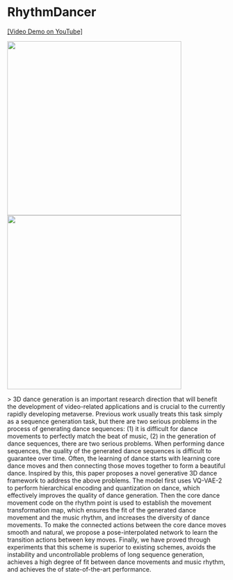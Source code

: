 # RhythmDancer
[[Video Demo on YouTube]](https://youtu.be/bytDZc53TQE)

<p float="left">
	<img src="https://github.com/Ryan00618/RhythmDancer/blob/main/gif/show_git.gif" width="400" /> <img src="https://github.com/Ryan00618/RhythmDancer/blob/main/gif/demo0.gif" width="400" /> 
	</p>
> 3D dance generation is an important research direction that will benefit the development of video-related applications and is crucial to the currently rapidly developing metaverse. Previous work usually treats this task simply as a sequence generation task, but there are two serious problems in the process of generating dance sequences: (1) it is difficult for dance movements to perfectly match the beat of music, (2) in the generation of dance sequences, there are two serious problems. When performing dance sequences, the quality of the generated dance sequences is difficult to guarantee over time. Often, the learning of dance starts with learning core dance moves and then connecting those moves together to form a beautiful dance. Inspired by this, this paper proposes a novel generative 3D dance framework to address the above problems. The model first uses VQ-VAE-2 to perform hierarchical encoding and quantization on dance, which effectively improves the quality of dance generation. Then the core dance movement code on the rhythm point is used to establish the movement transformation map, which ensures the fit of the generated dance movement and the music rhythm, and increases the diversity of dance movements. To make the connected actions between the core dance moves smooth and natural, we propose a pose-interpolated network to learn the transition actions between key moves. Finally, we have proved through experiments that this scheme is superior to existing schemes, avoids the instability and uncontrollable problems of long sequence generation, achieves a high degree of fit between dance movements and music rhythm, and achieves the of state-of-the-art performance.
